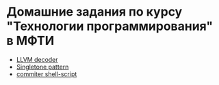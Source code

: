 # Домашние задания по курсу "Технологии программирования" в МФТИ

* [LLVM decoder](https://github.com/Jesaig/mipt_TP_HW/blob/master/LLVM_decode.cpp)
* [Singletone pattern](https://github.com/Jesaig/mipt_TP_HW/blob/master/Singletone.cpp)
* [commiter shell-script](https://github.com/Jesaig/mipt_TP_HW/blob/master/Singletone.cpp)

